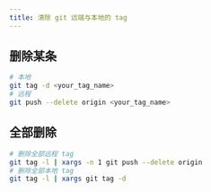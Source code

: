 ```yaml
---
title: 清除 git 远端与本地的 tag
---
```


## 删除某条

```bash
# 本地
git tag -d <your_tag_name>
# 远程
git push --delete origin <your_tag_name>
```

## 全部删除

```bash
# 删除全部远程 tag
git tag -l | xargs -n 1 git push --delete origin
# 删除全部本地 tag
git tag -l | xargs git tag -d
```
